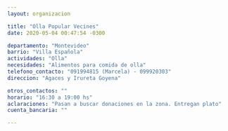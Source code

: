 ```yaml
---
layout: organizacion

title: "Olla Popular Vecines"
date: 2020-05-04 00:47:54 -0300

departamento: "Montevideo"
barrio: "Villa Española"
actividades: "Olla"
necesidades: "Alimentos para comida de olla"
telefono_contacto: "091994815 (Marcela) - 099920303"
direccion: "Agaces y Irureta Goyena"

otros_contactos: ""
horario: "16:30 a 19:00 hs"
aclaraciones: "Pasan a buscar donaciones en la zona. Entregan plato"
cuenta_bancaria: ""

---
```

